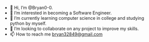 - 👋 Hi, I’m @Bryan0-0.
- 👀 I’m interested in becoming a Software Engineer. 
- 🌱 I’m currently learning computer science in college and studying python by myself.
- 💞️ I’m looking to collaborate on any project to improve my skills.
- 📫 How to reach me bryan32849@gmail.com

<!---
Bryan0-0/Bryan0-0 is a ✨ special ✨ repository because its `README.md` (this file) appears on your GitHub profile.
You can click the Preview link to take a look at your changes.
--->
